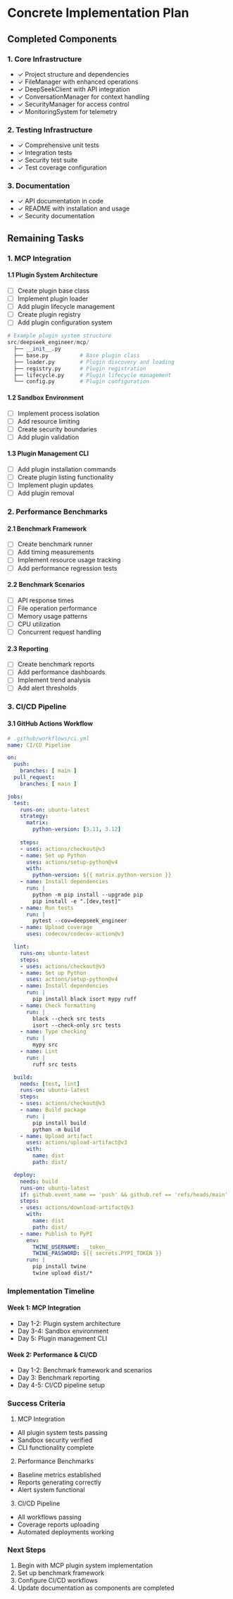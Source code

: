 # Concrete Implementation Plan

## Completed Components

### 1. Core Infrastructure
- ✓ Project structure and dependencies
- ✓ FileManager with enhanced operations
- ✓ DeepSeekClient with API integration
- ✓ ConversationManager for context handling
- ✓ SecurityManager for access control
- ✓ MonitoringSystem for telemetry

### 2. Testing Infrastructure
- ✓ Comprehensive unit tests
- ✓ Integration tests
- ✓ Security test suite
- ✓ Test coverage configuration

### 3. Documentation
- ✓ API documentation in code
- ✓ README with installation and usage
- ✓ Security documentation

## Remaining Tasks

### 1. MCP Integration

#### 1.1 Plugin System Architecture
- [ ] Create plugin base class
- [ ] Implement plugin loader
- [ ] Add plugin lifecycle management
- [ ] Create plugin registry
- [ ] Add plugin configuration system

```python
# Example plugin system structure
src/deepseek_engineer/mcp/
  ├── __init__.py
  ├── base.py          # Base plugin class
  ├── loader.py        # Plugin discovery and loading
  ├── registry.py      # Plugin registration
  ├── lifecycle.py     # Plugin lifecycle management
  └── config.py        # Plugin configuration
```

#### 1.2 Sandbox Environment
- [ ] Implement process isolation
- [ ] Add resource limiting
- [ ] Create security boundaries
- [ ] Add plugin validation

#### 1.3 Plugin Management CLI
- [ ] Add plugin installation commands
- [ ] Create plugin listing functionality
- [ ] Implement plugin updates
- [ ] Add plugin removal

### 2. Performance Benchmarks

#### 2.1 Benchmark Framework
- [ ] Create benchmark runner
- [ ] Add timing measurements
- [ ] Implement resource usage tracking
- [ ] Add performance regression tests

#### 2.2 Benchmark Scenarios
- [ ] API response times
- [ ] File operation performance
- [ ] Memory usage patterns
- [ ] CPU utilization
- [ ] Concurrent request handling

#### 2.3 Reporting
- [ ] Create benchmark reports
- [ ] Add performance dashboards
- [ ] Implement trend analysis
- [ ] Add alert thresholds

### 3. CI/CD Pipeline

#### 3.1 GitHub Actions Workflow
```yaml
# .github/workflows/ci.yml
name: CI/CD Pipeline

on:
  push:
    branches: [ main ]
  pull_request:
    branches: [ main ]

jobs:
  test:
    runs-on: ubuntu-latest
    strategy:
      matrix:
        python-version: [3.11, 3.12]
    
    steps:
    - uses: actions/checkout@v3
    - name: Set up Python
      uses: actions/setup-python@v4
      with:
        python-version: ${{ matrix.python-version }}
    - name: Install dependencies
      run: |
        python -m pip install --upgrade pip
        pip install -e ".[dev,test]"
    - name: Run tests
      run: |
        pytest --cov=deepseek_engineer
    - name: Upload coverage
      uses: codecov/codecov-action@v3

  lint:
    runs-on: ubuntu-latest
    steps:
    - uses: actions/checkout@v3
    - name: Set up Python
      uses: actions/setup-python@v4
    - name: Install dependencies
      run: |
        pip install black isort mypy ruff
    - name: Check formatting
      run: |
        black --check src tests
        isort --check-only src tests
    - name: Type checking
      run: |
        mypy src
    - name: Lint
      run: |
        ruff src tests

  build:
    needs: [test, lint]
    runs-on: ubuntu-latest
    steps:
    - uses: actions/checkout@v3
    - name: Build package
      run: |
        pip install build
        python -m build
    - name: Upload artifact
      uses: actions/upload-artifact@v3
      with:
        name: dist
        path: dist/

  deploy:
    needs: build
    runs-on: ubuntu-latest
    if: github.event_name == 'push' && github.ref == 'refs/heads/main'
    steps:
    - uses: actions/download-artifact@v3
      with:
        name: dist
        path: dist/
    - name: Publish to PyPI
      env:
        TWINE_USERNAME: __token__
        TWINE_PASSWORD: ${{ secrets.PYPI_TOKEN }}
      run: |
        pip install twine
        twine upload dist/*
```

### Implementation Timeline

#### Week 1: MCP Integration
- Day 1-2: Plugin system architecture
- Day 3-4: Sandbox environment
- Day 5: Plugin management CLI

#### Week 2: Performance & CI/CD
- Day 1-2: Benchmark framework and scenarios
- Day 3: Benchmark reporting
- Day 4-5: CI/CD pipeline setup

### Success Criteria

1. MCP Integration
- All plugin system tests passing
- Sandbox security verified
- CLI functionality complete

2. Performance Benchmarks
- Baseline metrics established
- Reports generating correctly
- Alert system functional

3. CI/CD Pipeline
- All workflows passing
- Coverage reports uploading
- Automated deployments working

### Next Steps

1. Begin with MCP plugin system implementation
2. Set up benchmark framework
3. Configure CI/CD workflows
4. Update documentation as components are completed